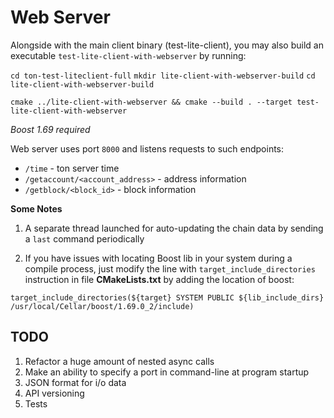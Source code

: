 # Web Server

Alongside with the main client binary (test-lite-client), you may also build an executable `test-lite-client-with-webserver` by running:

```cd ton-test-liteclient-full```
```mkdir lite-client-with-webserver-build```
```cd lite-client-with-webserver-build```

```cmake ../lite-client-with-webserver && cmake --build . --target test-lite-client-with-webserver```

*Boost 1.69 required*

Web server uses port `8000` and listens requests to such endpoints:

* `/time` - ton server time
* `/getaccount/<account_address>` - address information
* `/getblock/<block_id>` - block information

**Some Notes**

1. A separate thread launched for auto-updating the chain data by sending a `last` command periodically

1. If you have issues with locating Boost lib in your system during a compile process, just modify the line with `target_include_directories` instruction in file **CMakeLists.txt** by adding the location of boost:

```target_include_directories(${target} SYSTEM PUBLIC ${lib_include_dirs} /usr/local/Cellar/boost/1.69.0_2/include)```


## TODO

1. Refactor a huge amount of nested async calls
1. Make an ability to specify a port in command-line at program startup
1. JSON format for i/o data
1. API versioning
1. Tests